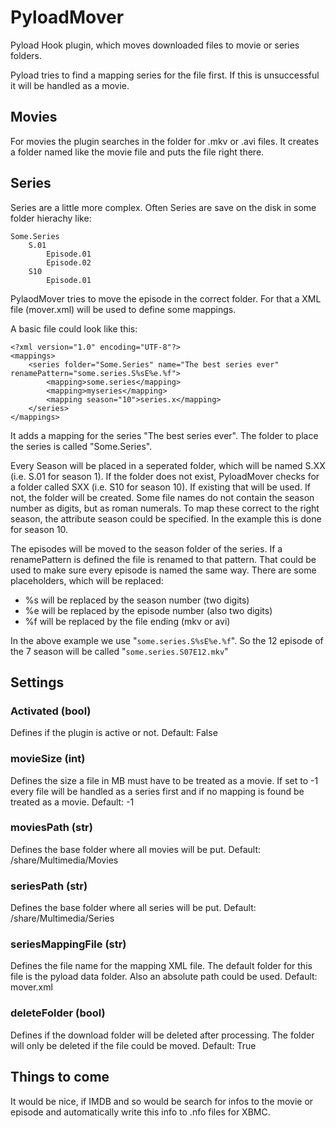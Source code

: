 PyloadMover
===========

Pyload Hook plugin, which moves downloaded files to movie or series folders.

Pyload tries to find a mapping series for the file first. If this is unsuccessful it will be handled as a movie.

Movies
-------------
For movies the plugin searches in the folder for .mkv or .avi files. It creates a folder named like the movie file and puts the file right there. 

Series
-------------
Series are a little more complex. Often Series are save on the disk in some folder hierachy like:

	Some.Series
		S.01
			Episode.01
			Episode.02
		S10
			Episode.01

PylaodMover tries to move the episode in the correct folder. For that a XML file (mover.xml) will be used to define some mappings. 

A basic file could look like this:

	<?xml version="1.0" encoding="UTF-8"?>
	<mappings>
		<series folder="Some.Series" name="The best series ever" renamePattern="some.series.S%sE%e.%f">
			<mapping>some.series</mapping>
			<mapping>myseries</mapping>
			<mapping season="10">series.x</mapping>
		</series>
	</mappings>

It adds a mapping for the series "The best series ever". The folder to place the series is called "Some.Series". 

Every Season will be placed in a seperated folder, which will be named S.XX (i.e. S.01 for season 1). If the folder does not exist, PyloadMover checks for a folder called SXX (i.e. S10 for season 10). If existing that will be used. If not, the folder will be created. Some file names do not contain the season number as digits, but as roman numerals. To map these correct to the right season, the attribute season could be specified. In the example this is done for season 10.

The episodes will be moved to the season folder of the series. If a renamePattern is defined the file is renamed to that pattern. That could be used to make sure every episode is named the same way. There are some placeholders, which will be replaced:

*	%s will be replaced by the season number (two digits)
*	%e will be replaced by the episode number (also two digits)
*	%f will be replaced by the file ending (mkv or avi)

In the above example we use "`some.series.S%sE%e.%f`". So the 12 episode of the 7 season will be called "`some.series.S07E12.mkv`"


Settings
-------------
### Activated (bool)
Defines if the plugin is active or not.
Default: False

### movieSize (int)
Defines the size a file in MB must have to be treated as a movie.
If set to -1 every file will be handled as a series first and if no mapping is found be treated as a movie.
Default: -1

### moviesPath (str)
Defines the base folder where all movies will be put.
Default: /share/Multimedia/Movies

### seriesPath (str)
Defines the base folder where all series will be put.
Default: /share/Multimedia/Series

### seriesMappingFile (str)
Defines the file name for the mapping XML file. The default folder for this file is the pyload data folder. Also an absolute path could be used.
Default: mover.xml

### deleteFolder (bool)
Defines if the download folder will be deleted after processing. The folder will only be deleted if the file could be moved.
Default: True




Things to come
-------------
It would be nice, if IMDB and so would be search for infos to the movie or episode and automatically write this info to .nfo files for XBMC.
